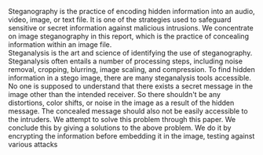 Steganography is the practice of encoding hidden  information into an audio, video, image, or text file. It is one of the  strategies used to safeguard sensitive or secret information  against malicious intrusions. We concentrate on image  steganography in this report, which is the practice of concealing  information within an image file.  
Steganalysis is the art and science of identifying the use of  steganography. Steganalysis often entails a number of processing  steps, including noise removal, cropping, blurring, image scaling,  and compression. To find hidden information in a stego image,  there are many steganalysis tools accessible. 
No one is supposed to understand that there exists a secret  message in the image other than the intended receiver. So there  shouldn't be any distortions, color shifts, or noise in the image as  a result of the hidden message. The concealed message should also  not be easily accessible to the intruders. We attempt to solve this  problem through this paper. 
We conclude this by giving a solutions to the above problem.  We do it by encrypting the information before embedding it in the  image, testing against various attacks 
